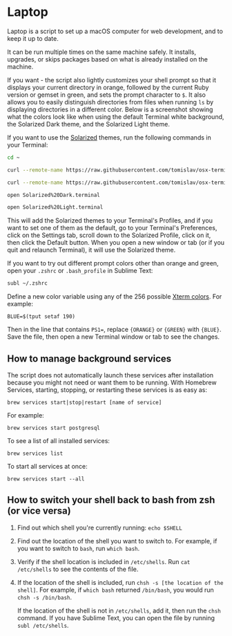 <!-- https://gist.github.com/millermedeiros/6615994 -->
<!-- https://github.com/monfresh/laptop -->
<!-- https://github.com/thoughtbot/laptop -->

<!-- Hosts location: /etc/hosts -->

<!-- TODO:

   Explore other peoples shortcuts and scripts:
      https://gist.github.com/kjbrum/77b7af04191267b053e9
      https://ostechnix.com/list-useful-bash-keyboard-shortcuts/
      https://github.com/fliptheweb/bash-shortcuts-cheat-sheet

      https://www.cyberciti.biz/tips/bash-aliases-mac-centos-linux-unix.html
      https://robertharder.wordpress.com/2011/03/17/bash-profile-sharing-and-useful-scripts/
      https://dev.to/aviaryan/some-helpful-bash-scripts-i-use-daily-40bd

   - Create a node.js wrapper to pick which parts to run... then execute the bash file passing in args to control which parts run?
      - https://opensource.com/article/18/7/node-js-interactive-cli

   - Add back:
      alias reload="source ~/.profile"
      alias code="open -a 'Visual Studio Code.app'"

      alias watch="npm run watch"
      alias test="npm run test"

      alias lc="alias"
      alias ll="ls -lsG"
      alias ls="exa --long --header --git"
      # DECLARABLES #
        export LSCOLORS="fafxcxdxbxegedabagacad"
        export ANDROID_HOME=$HOME/Library/Android/sdk
        export PATH=$PATH:$ANDROID_HOME//platform-tools
        #export PS1="$: "
        export PS1="[\u@\h \W]\\$ "

      # GITHUB #

      ghns ()
      {
      # make it read the existing .gitconfig file and make a backup with time in the name
      # write to ~/.gitconfig
      cat >  "$HOME/.gitconfig" <<EOF
      [user]
            name = Neal Stanard
            email = nstanard@gmail.com
            username = nstanard
      EOF

      cat >  "$HOME/.ssh/config" <<EOF
      Host github.com
            HostName github.com
            User git
            AddKeysToAgent yes
            UseKeychain yes
            IdentityFile ~/.ssh/id_rsa
            IdentitiesOnly yes
      EOF

      }




Warning: You have unlinked kegs in your Cellar.
Leaving kegs unlinked can lead to build-trouble and cause formulae that depend on
those kegs to fail to run properly once built. Run `brew link` on these:
  node

 -->

Laptop
======
Laptop is a script to set up a macOS computer for web development, and to keep
it up to date.

It can be run multiple times on the same machine safely. It installs,
upgrades, or skips packages based on what is already installed on the machine.

If you want - the script also lightly customizes your shell prompt so that it displays your
current directory in orange, followed by the current Ruby version or gemset in
green, and sets the prompt character to `$`. It also allows you to easily
distinguish directories from files when running `ls` by displaying directories
in a different color. Below is a screenshot showing what the colors look like
when using the default Terminal white background, the Solarized Dark theme, and the Solarized Light theme.

If you want to use the [Solarized](http://ethanschoonover.com/solarized)
themes, run the following commands in your Terminal:
```bash
cd ~

curl --remote-name https://raw.githubusercontent.com/tomislav/osx-terminal.app-colors-solarized/master/Solarized%20Dark.terminal

curl --remote-name https://raw.githubusercontent.com/tomislav/osx-terminal.app-colors-solarized/master/Solarized%20Light.terminal

open Solarized%20Dark.terminal

open Solarized%20Light.terminal
```

This will add the Solarized themes to your Terminal's Profiles, and if you want to set one of them as the default, go to your Terminal's Preferences,
click on the Settings tab, scroll down to the Solarized Profile, click on it,
then click the Default button. When you open a new window or tab (or if you quit and relaunch Terminal), it will use the Solarized theme.

If you want to try out different prompt colors other than orange and green,
open your `.zshrc` or `.bash_profile` in Sublime Text:

```sh
subl ~/.zshrc
```

Define a new color variable using any of the 256 possible [Xterm colors](http://upload.wikimedia.org/wikipedia/commons/9/95/Xterm_color_chart.png). For example:

```
BLUE=$(tput setaf 190)
```

Then in the line that contains `PS1=`, replace `{ORANGE}` or `{GREEN}` with
`{BLUE}`. Save the file, then open a new Terminal window or tab to see the changes.


How to manage background services
----------------------------------------------------------
The script does not automatically launch these services after installation
because you might not need or want them to be running. With Homebrew Services,
starting, stopping, or restarting these services is as easy as:

```
brew services start|stop|restart [name of service]
```

For example:

```
brew services start postgresql
```

To see a list of all installed services:

```
brew services list
```

To start all services at once:

```
brew services start --all
```

How to switch your shell back to bash from zsh (or vice versa)
--------------------------------------------------------------
1. Find out which shell you're currently running: `echo $SHELL`
2. Find out the location of the shell you want to switch to. For example, if
   you want to switch to `bash`, run `which bash`.
3. Verify if the shell location is included in `/etc/shells`.
   Run `cat /etc/shells` to see the contents of the file.
4. If the location of the shell is included, run `chsh -s [the location of the shell]`.
   For example, if `which bash` returned `/bin/bash`, you would run `chsh -s /bin/bash`.

   If the location of the shell is not in `/etc/shells`, add it, then run the `chsh` command.
   If you have Sublime Text, you can open the file by running `subl /etc/shells`.
